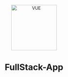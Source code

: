 
<p align="center">
<img src="https://cdn.icon-icons.com/icons2/2107/PNG/512/file_type_vue_icon_130078.png" alt="VUE"  height= "150px">
<h1 align="center">FullStack-App</h1>
</p>
